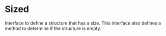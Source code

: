 # Sized

Interface to define a structure that has a size.
This interface also defines a method to determine if the structure is empty.